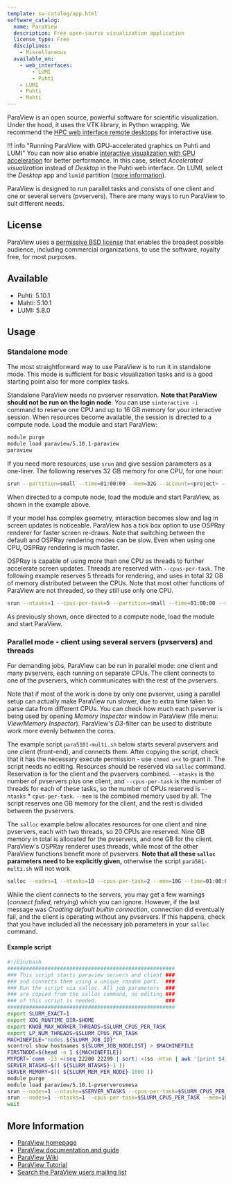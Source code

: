 ```yaml
---
template: sw-catalog/app.html
software_catalog:
  name: ParaView
  description: Free open-source visualization application
  license_type: Free
  disciplines:
    - Miscellaneous
  available_on:
    - web_interfaces:
        - LUMI
        - Puhti
    - LUMI
    - Puhti
    - Mahti
---
```


ParaView is an open source, powerful software for scientific visualization. Under the hood, it uses the VTK library, in Python wrapping. We recommend the [HPC web interface remote desktops](../computing/webinterface/desktop.md) for interactive use.

!!! info "Running ParaView with GPU-accelerated graphics on Puhti and LUMI"
    You can now also enable [interactive visualization with GPU acceleration](../computing/webinterface/accelerated-visualization.md) for better
    performance. In this case, select _Accelerated visualization_ instead of _Desktop_
    in the Puhti web interface. On LUMI, select the _Desktop_ app and `lumid`
    partition ([more information](https://docs.lumi-supercomputer.eu/runjobs/webui/desktop/)).

ParaView is designed to run parallel tasks and consists of one client and one or several servers (pvservers). There are many ways to run ParaView to suit different needs.

## License

ParaView uses a [permissive BSD license](https://www.paraview.org/paraview-license/) that enables the broadest possible audience, including commercial organizations, to use the software, royalty free, for most purposes.

## Available

* Puhti: 5.10.1
* Mahti: 5.10.1
* LUMI: 5.8.0

## Usage

### Standalone mode

The most straightforward way to use ParaView is to run it in standalone mode. This mode is sufficient for basic visualization tasks and is a good starting point also for more complex tasks.

Standalone ParaView needs no pvserver reservation. **Note that ParaView should not be run on the login node**. You can use `sinteractive -i` command to reserve one CPU and up to 16 GB memory for your interactive session. When resources become available, the session is directed to a compute node. Load the module and start ParaView:

```bash
module purge
module load paraview/5.10.1-paraview
paraview
```

If you need more resources, use `srun` and give session parameters as a one-liner. The following reserves 32 GB memory for one CPU, for one hour:

```bash
srun --partition=small --time=01:00:00 --mem=32G --account=<project> --x11=first --pty bash
```

When directed to a compute node, load the module and start ParaView, as shown in the example above.

If your model has complex geometry, interaction becomes slow and lag in screen updates is noticeable. ParaView has a tick box option to use OSPRay renderer for faster screen re-draws. Note that switching between the default and OSPRay rendering modes can be slow. Even when using one CPU, OSPRay rendering is much faster.

OSPRay is capable of using more than one CPU as threads to further accelerate screen updates. Threads are reserved with `--cpus-per-task`. The following example reserves 5 threads for rendering, and uses in total 32 GB of memory distributed between the CPUs. Note that most other functions of ParaView are not threaded, so they still use only one CPU.

```bash
srun --ntasks=1 --cpus-per-task=5 --partition=small --time=01:00:00 --mem=32G --account=<project> --x11=first --pty bash
```

As previously shown, once directed to a compute node, load the module and start ParaView.  

### Parallel mode - client using several servers (pvservers) and threads

For demanding jobs, ParaView can be run in parallel mode: one client and many pvservers, each running on separate CPUs. The client connects to one of the pvservers, which communicates with the rest of the pvservers.  

Note that if most of the work is done by only one pvserver, using a parallel setup can actually make ParaView run slower, due to extra time taken to parse data from different CPUs. You can check how much each pvserver is being used by opening *Memory Inspector* window in ParaView (file menu: *View/Memory Inspector*). ParaView's *D3*-filter can be used to distribute work more evenly between the cores.  

The example script `para5101-multi.sh` below starts several pvservers and one client (front-end), and connects them. After copying the script, check that it has the necessary execute permission - use `chmod u+x` to grant it. The script needs no editing. Resources should be reserved via `salloc` command. Reservation is for the client and the pvservers combined. `--ntasks` is the number of pvservers plus one client, and `--cpus-per-task` is the number of threads for each of these tasks, so the number of CPUs reserved is `--ntasks` * `cpus-per-task`. `--mem` is the combined memory used by all. The script reserves one GB memory for the client, and the rest is divided between the pvservers.

The `salloc` example below allocates resources for one client and nine pvservers, each with two threads, so 20 CPUs are reserved. Nine GB memory in total is allocated for the pvservers, and one GB for the client. ParaView's OSPRay renderer uses threads, while most of the other ParaView functions benefit more of pvservers. **Note that all these `salloc` parameters need to be explicitly given,** otherwise the script `para581-multi.sh` will not work  

```bash
salloc --nodes=1 --ntasks=10 --cpus-per-task=2 --mem=10G --time=01:00:00 --partition=small --account=<project> para5101-multi.sh
```

While the client connects to the servers, you may get a few warnings (*connect failed, retrying*) which you can ignore. However, if the last message was *Creating default builtin connection*, connection did eventually fail, and the client is operating without any pvservers. If this happens, check that you have included all the necessary job parameters in your `salloc` command.  

#### Example script

```bash title="para5101-multi.sh"
#!/bin/bash 
######################################################
### This script starts paraview servers and client ###
### and connects them using a unique random port.  ###
### Run the script via salloc. All job parameters  ###
### are copied from the salloc command, no editing ###
### of this script is needed.                      ###
######################################################
export SLURM_EXACT=1
export XDG_RUNTIME_DIR=$HOME
export KNOB_MAX_WORKER_THREADS=$SLURM_CPUS_PER_TASK
export LP_NUM_THREADS=$SLURM_CPUS_PER_TASK
MACHINEFILE="nodes.${SLURM_JOB_ID}"
scontrol show hostnames ${SLURM_JOB_NODELIST} > $MACHINEFILE
FIRSTNODE=$(head -n 1 ${MACHINEFILE})
MYPORT=`comm -23 <(seq 22200 22299 | sort) <(ss -Htan | awk '{print $4}' | cut -d':' -f2 | sort -u) | shuf | head -n 1`
SERVER_NTASKS=$(( ${SLURM_NTASKS}-1 ))
SERVER_MEMORY=$(( ${SLURM_MEM_PER_NODE}-1000 ))
module purge
module load paraview/5.10.1-pvserverosmesa
srun --nodes=1 --ntasks=$SERVER_NTASKS --cpus-per-task=$SLURM_CPUS_PER_TASK --mem=$SERVER_MEMORY pvserver --server-port=$MYPORT &
srun --nodes=1 --ntasks=1 --cpus-per-task=$SLURM_CPUS_PER_TASK --mem=1000 --x11=first /appl/opt/vis/paraview/paraview-5.10.1-mesa-client/bin/paraview --server-url=cs://$FIRSTNODE.bullx:$MYPORT &
wait
```

## More Information

* [ParaView homepage](http://www.paraview.org/)
* [ParaView documentation and guide](http://www.paraview.org/documentation/)
* [ParaView Wiki](http://paraview.org/Wiki/ParaView)
* [ParaView Tutorial](http://www.paraview.org/Wiki/The_ParaView_Tutorial)
* [Search the ParaView users mailing list](http://discourse.paraview.org)

